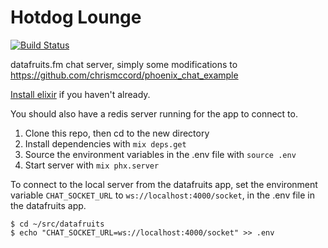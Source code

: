# Hotdog Lounge

[![Build Status](https://img.shields.io/travis/datafruits/hotdog_lounge.svg?style=flat)](http://travis-ci.org/datafruits/hotdog_lounge)

datafruits.fm chat server, simply some modifications to
https://github.com/chrismccord/phoenix_chat_example

[Install elixir](https://elixir-lang.org/install.html) if you haven't already.

You should also have a redis server running for the app to connect to.

1. Clone this repo, then cd to the new directory
2. Install dependencies with `mix deps.get`
3. Source the environment variables in the .env file with `source .env`
4. Start server with `mix phx.server`

To connect to the local server from the datafruits app, set the environment variable `CHAT_SOCKET_URL` to `ws://localhost:4000/socket`, in the .env file in the datafruits app.

```
$ cd ~/src/datafruits
$ echo "CHAT_SOCKET_URL=ws://localhost:4000/socket" >> .env
```
